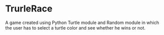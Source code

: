 # TrurleRace
A game created using Python Turtle module and Random module in which the user has to select a turtle color and see whether he wins or not.
